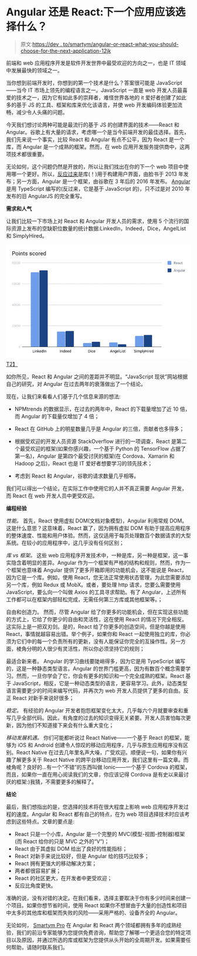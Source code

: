 # Angular 还是 React:下一个应用应该选择什么？

> 原文:[https://dev . to/smartym/angular-or-react-what-you-should-choose-for-the-next-application-12jk](https://dev.to/smartym/angular-or-react-what-should-you-choose-for-the-next-application-12jk)

前端和 web 应用程序开发是软件开发世界中最受欢迎的方向之一，也是 IT 领域中发展最快的领域之一。

当你想到前端开发时，你想到的第一个技术是什么？答案很可能是 JavaScript——当今 IT 市场上领先的编程语言之一。JavaScript 一直是 web 开发人员最喜爱的技术之一，因为它有如此多的崇拜者，难怪世界各地的 it 爱好者创建了如此多的基于 JS 的工具、框架和库来优化该语言，并使 web 开发编码体验更加流畅，减少令人头痛的问题。

今天我们想讨论两种可能是最流行的基于 JS 的创建界面的技术——React 和 Angular。谷歌上有大量的请求，考虑哪一个是当今前端开发的最佳选择。首先，我们先来说一个事实，比较 React 和 Angular 有点不公平，因为 React 是一个库，而 Angular 是一个成熟的框架。然而，在 web 应用开发服务提供商中，这两项技术都很重要。

无论如何，这个问题仍然是开放的，所以让我们找出在你的下一个 web 项目中使用哪一个更好。所以，[反应过来](https://en.wikipedia.org/wiki/React_(web_framework))是库(！)用于构建用户界面，由脸书于 2013 年发布；另一方面，Angular 是一个框架，由谷歌在 3 年后的 2016 年发布。 [Angular](https://angular.io/) 是用 TypeScript 编写的(反过来，它是基于 JavaScript 的)，只不过是对 2010 年发布的旧 AngularJS 的完全重写。

**需求和人气**

让我们比较一下市场上对 React 和 Angular 开发人员的需求，使用 5 个流行的国际资源上发布的空缺职位数量的统计数据:LinkedIn，Indeed，Dice，AngelList 和 SimplyHired。

[![](img/48239c0e02b84d1346df8e04e8144a7a.png)T2】](https://res.cloudinary.com/practicaldev/image/fetch/s--TXiX74v5--/c_limit%2Cf_auto%2Cfl_progressive%2Cq_auto%2Cw_880/http://www.picshare.ru/uploads/190909/Sp0uuCrGh7.jpg)

如你所见，React 和 Angular 之间的差距并不明显。“JavaScript 现状”网站根据自己的研究，对 Angular 在过去两年的衰落做出了一个结论。

现在，让我们来看看人们基于几个信息来源的想法:

*   NPMtrends 的数据显示，在过去的两年中，React 的下载量增加了近 10 倍，而 Angular 的下载量仅增加了 4 倍；

*   React 在 GitHub 上的明星数量几乎是 Angular 的三倍，贡献者也多得多；

*   根据受欢迎的开发人员资源 StackOverflow 进行的一项调查，React 是第二个最受欢迎的框架(如果你感兴趣，一个基于 Python 的 TensorFlow 占据了第一名)，Angular 是第四个最受讨厌的框架(在 Cordova、Xamarin 和 Hadoop 之后)，React 也是 IT 爱好者想要学习的领先技术；

*   考虑到 React 和 Angular，谷歌的请求数量几乎相等。

我们可以得出一个结论，在实际工作中使用它的人并不真正需要 Angular 开发，而 React 在 web 开发人员中更受欢迎。

**编程经验**

*性能。*
首先，React 使用虚拟 DOM(文档对象模型)，Angular 利用常规 DOM。这是什么意思？这意味着，React 赢了，因为拥有虚拟 DOM 有助于提高应用程序的整体速度、性能和用户体验。然而，这仅适用于每页处理数百个数据请求的大型系统。在较小的应用程序中，这几乎没有任何区别；

*库 vs 框架。*
这些 web 应用程序开发技术中，一种是库，另一种是框架，这一事实隐含着明显的差异。Angular 作为一个框架有严格的结构和规则，然而，作为一个框架也意味着 Angular 提供了更多开箱即用的功能机会，这不能说是 React，因为它是一个库。例如，使用 React，您无法正常使用状态管理，为此您需要添加另一个库，例如 Redux 或 MobX。或者，要处理 http 请求，您要么需要使用 JavaScript，要么向一个叫做 Axios 的工具寻求帮助。有了 Angular，上述所有工作都可以在框架内部轻松完成，无需任何第三方库或其他框架等。；

自由和创造力。
然而，尽管 Angular 给了你更多的功能机会，但在实现这些功能的方式上，它给了你更少的自由和灵活性，这在使用 React 的情况下完全相反。这实际上是一把双刃剑。是的，React 给了你更多的创造空间，但是你越是使用 React，事情就越容易出错。举个例子，如果你和 React 一起使用独立的库，你必须为它们中的每一个负责所有的更新，没有人能保证你完全的互操作性。另一方面，棱角分明的人很少有灵活性，所以你必须坚持它的规则；

最适合新来者。
Angular 的学习曲线要陡峭得多，因为它是用 TypeScript 编写的，这是一种静态类型语言。Angular 的世界门槛更高，因为有数百个概念需要学习。然而，一旦你学会了它，你会有更多的知识和一个完全成熟的框架。React 基于 JavaScript，相反，它是一种动态类型的语言，更容易学习。此外，动态类型语言需要更少的时间来编写代码，并再次为 web 开发人员提供了更多的自由。反正 React 对新手来说好很多；

*稳定。*
有经验的 Angular 开发者抱怨框架变化太大，几乎每六个月就要审查和重写几乎全部代码。因此，有角度的过去的知识变得无关紧要。开发人员害怕每次更新，因为他们不知道接下来会有什么重大变化；

*移动发展机遇。*
你们可能都听说过 React Native——一个基于 React 的框架，能够为 iOS 和 Android 创建令人惊叹的移动应用程序，几乎与原生应用程序没有区别。React Native 在过去几年里名声大噪，广受欢迎。顺便说一句，如果你有兴趣了解更多关于 React Native 的跨平台移动应用开发，我们这里有一篇文章。而棱角呢？良好的...有一个“不错”的东西叫做 Ionic——一个基于 Cordova 的框架，而且，如果你一直在用心阅读我们的文章，你应该记得 Cordova 是有史以来最讨厌的框架:)我猜，不需要更多的解释了。

**结论**

最后，我们想指出的是，您选择的技术将在很大程度上影响 web 应用程序开发过程的速度。Angular 和 React 都有自己的特点，在为 web 项目选择技术时应该考虑到这些特点。文章的要点是:

*   React 只是一个小库，Angular 是一个完整的 MVC(模型-视图-控制器)框架(而 React 给你的只是 MVC 之外的“V”)；
*   React 由于其虚拟 DOM 给出了良好的性能指标；
*   React 对新手来说比较好，但是 Angular 给的技巧比较多；
*   React 拥有更强大的移动解决方案；
*   两者都很容易扩展；
*   React 的社区更大，在开发者中更受欢迎；
*   反应比角度更快。

准确的说，没有对错的决定。在我们看来，选择主要取决于你有多少时间来创建一个项目。如果你想节省时间，使用 React 如果你不想冒由于大量的创造性和项目中太多的其他库和框架而失败的风险——采用严格的、设备齐全的 Angular。

无论如何， [Smartym Pro](https://smartym.pro/) 在 Angular 和 React 两个领域都拥有多年的成熟经验，我们的前沿专家能够为您提供免费咨询，帮助您了解哪一个更适合您的特定项目以及原因，并通过所选的库或框架为您提供从头开始的全周期开发。如果需要任何帮助，请随时联系我们。
